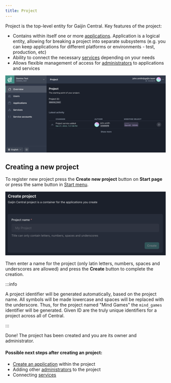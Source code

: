 ```yaml
---
title: Project
---
```


Project is the top-level entity for Gaijin Central. Key features of the project:

- Contains within itself one or more [applications](applications). Application is a logical entity, allowing for breaking a project into separate subsystems (e.g. you can keep applications for different platforms or environments - test, production, etc)
- Ability to connect the necessary [services](services) depending on your needs
- Allows flexible management of access for [administrators](project-administrators) to applications and services

![Project menu](./assets/project-page.png)

## Creating a new project

To register new project press the **Create new project** button on **Start page** or press the same button in [Start menu](getting-started#start-menu).

![Creating a new project](./assets/project-new.png)

Then enter a name for the project (only latin letters, numbers, spaces and underscores are allowed) and press the **Create** button to complete the creation.

:::info

A project identifier will be generated automatically, based on the project name. All symbols will be made lowercase and spaces will be replaced with the underscore. Thus, for the project named "Mind Games" the `mind_games` identifier will be generated. Given ID are the truly unique identifiers for a project across all of Central.

:::

Done! The project has been created and you are its owner and administrator.

#### Possible next steps after creating an project:

- [Create an application](applications#creating-a-new-application) within the project
- Adding other [administrators](project-administrators) to the project
- Connecting [services](services)
